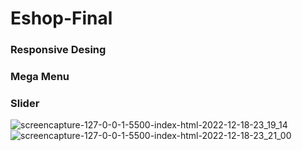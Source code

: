 # Eshop-Final

<h3>Responsive Desing</h3>
<h3>Mega Menu</h3>
<h3>Slider</h3>


![screencapture-127-0-0-1-5500-index-html-2022-12-18-23_19_14](https://user-images.githubusercontent.com/95828884/208317586-dfaa77b9-d55e-4930-a52c-ca59d2dd9aa9.png)
![screencapture-127-0-0-1-5500-index-html-2022-12-18-23_21_00](https://user-images.githubusercontent.com/95828884/208317592-cb1dc817-ab73-4a7d-bdad-3e49d14096b6.png)

